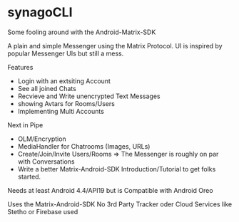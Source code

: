 # synagoCLI
Some fooling around with the Android-Matrix-SDK

A plain and simple Messenger using the Matrix Protocol.
UI is inspired by popular Messenger UIs but still a mess.

Features
- Login with an extsiting Account
- See all joined Chats
- Recvieve and Write unencrypted Text Messages
- showing Avtars for Rooms/Users 
- Implementing Multi Accounts

Next in Pipe
- OLM/Encryption
- MediaHandler for Chatrooms (Images, URLs)
- Create/Join/Invite Users/Rooms
=> The Messenger is roughly on par with Conversations
- Write a better Matrix-Android-SDK Introduction/Tutorial to get folks started.

Needs at least Android 4.4/API19
but is Compatible with Android Oreo

Uses the Matrix-Android-SDK
No 3rd Party Tracker oder Cloud Services like Stetho or Firebase used
